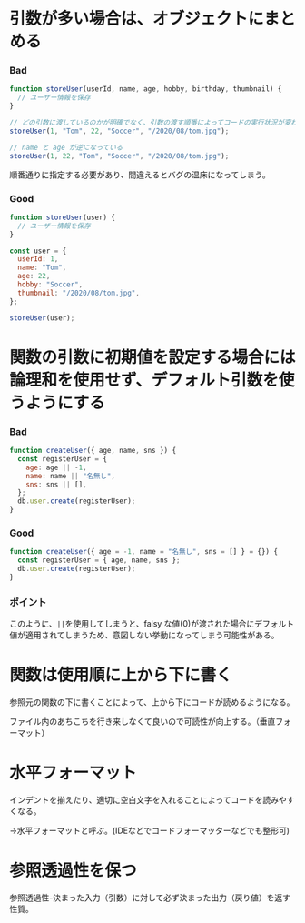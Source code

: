 # 引数が多い場合は、オブジェクトにまとめる
### Bad

```js
function storeUser(userId, name, age, hobby, birthday, thumbnail) {
  // ユーザー情報を保存
}

// どの引数に渡しているのかが明確でなく、引数の渡す順番によってコードの実行状況が変わる
storeUser(1, "Tom", 22, "Soccer", "/2020/08/tom.jpg");

// name と age が逆になっている
storeUser(1, 22, "Tom", "Soccer", "/2020/08/tom.jpg");
```

順番通りに指定する必要があり、間違えるとバグの温床になってしまう。

### Good

```js
function storeUser(user) {
  // ユーザー情報を保存
}

const user = {
  userId: 1,
  name: "Tom",
  age: 22,
  hobby: "Soccer",
  thumbnail: "/2020/08/tom.jpg",
};

storeUser(user);
```

# 関数の引数に初期値を設定する場合には論理和を使用せず、デフォルト引数を使うようにする
### Bad

```js
function createUser({ age, name, sns }) {
  const registerUser = {
    age: age || -1,
    name: name || "名無し",
    sns: sns || [],
  };
  db.user.create(registerUser);
}
```

### Good

```js
function createUser({ age = -1, name = "名無し", sns = [] } = {}) {
  const registerUser = { age, name, sns };
  db.user.create(registerUser);
}
```

### ポイント
このように、`||`を使用してしまうと、falsy な値(0)が渡された場合にデフォルト値が適用されてしまうため、意図しない挙動になってしまう可能性がある。

# 関数は使用順に上から下に書く
参照元の関数の下に書くことによって、上から下にコードが読めるようになる。

ファイル内のあちこちを行き来しなくて良いので可読性が向上する。（垂直フォーマット）

# 水平フォーマット
インデントを揃えたり、適切に空白文字を入れることによってコードを読みやすくなる。

→水平フォーマットと呼ぶ。(IDEなどでコードフォーマッターなどでも整形可)

# 参照透過性を保つ
参照透過性-決まった入力（引数）に対して必ず決まった出力（戻り値）を返す性質。

